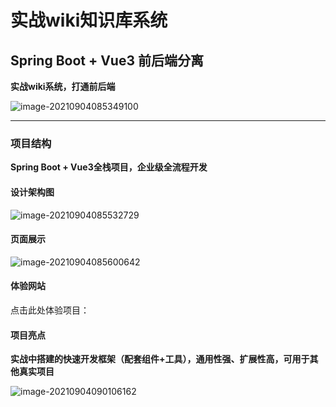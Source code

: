 # 实战wiki知识库系统

## Spring Boot + Vue3 前后端分离

**实战wiki系统，打通前后端**

![image-20210904085349100](https://i.loli.net/2021/09/04/z7mxJALvFs6dYGc.png)

------

### 项目结构

**Spring Boot + Vue3全栈项目，企业级全流程开发**

#### 设计架构图

![image-20210904085532729](https://i.loli.net/2021/09/04/WbxrqFTKCNMkzB9.png)

#### 页面展示

![image-20210904085600642](https://i.loli.net/2021/09/04/ikoWqXT7saQfg4l.png)

#### 体验网站

点击此处体验项目：

#### 项目亮点

**实战中搭建的快速开发框架（配套组件+工具），通用性强、扩展性高，可用于其他真实项目**

![image-20210904090106162](https://i.loli.net/2021/09/04/CGlfhaYKMpNTdZH.png)
